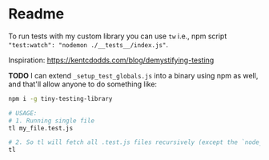 # Readme

To run tests with my custom library you can use `tw` i.e., npm script `"test:watch": "nodemon ./__tests__/index.js"`.

Inspiration: https://kentcdodds.com/blog/demystifying-testing

**TODO** I can extend `_setup_test_globals.js` into a binary using npm as well, and that'll allow anyone to do something like:

```bash
npm i -g tiny-testing-library

# USAGE:
# 1. Running single file
tl my_file.test.js

# 2. So tl will fetch all .test.js files recursively (except the `node_modules` folder) and run tests from them:
tl
```
